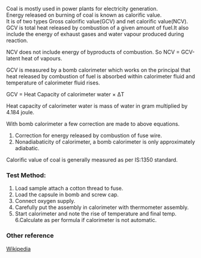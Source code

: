 Coal is mostly used in power plants for electricity generation.  
Energy released on burning of coal is known as calorific value.  
It is of two types Gross calorific value(GCV) and net calorific value(NCV).  
GCV is total heat released by combustion of a given amount of fuel.It also   include the energy of exhaust gases and water vapour produced during
reaction.  

NCV does not include energy of byproducts of combustion. So NCV = GCV-latent heat of vapours.

GCV is measured by a bomb calorimeter which works on the principal that heat released by combustion of fuel is absorbed within calorimeter
fluid and temperature of calorimeter fluid rises.

GCV = Heat Capacity of calorimeter water × ΔT

Heat capacity of calorimeter water is mass of water in gram  multiplied by 4.184 joule.

With bomb calorimeter a few correction are made to above equations.  
1. Correction for energy released by combustion of fuse wire.
2. Nonadiabaticity of calorimeter, a bomb calorimeter is only approximately adiabatic.

Calorific value of coal is generally  measured as per IS:1350 standard.

### Test Method:

1. Load sample attach a cotton thread to fuse.
2. Load the capsule in bomb and screw cap.
3. Connect oxygen supply.
4. Carefully put the assembly in calorimeter with thermometer assembly.
5. Start calorimeter and note the rise of temperature and final temp. 6.Calculate as per formula if calorimeter is not automatic.
### Other reference
[Wikipedia](https://en.wikipedia.org/wiki/Heat_of_combustion)